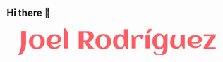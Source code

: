 ## Hi there 👋

<svg xmlns="http://www.w3.org/2000/svg" xmlns:xlink="http://www.w3.org/1999/xlink" viewBox="0 0 1920 250" preserveAspectRatio="xMidYMid" style="display: block; shape-rendering: auto; background: rgba(255, 255, 255, 0);" width="1920" height="250"><style type="text/css" data-idx="1">
  .ld-text text {
    text-anchor: middle;
    dominant-baseline: middle;
    font-size: 218px;
    opacity: 0;
    user-select: none;
    pointer-events: none;
  }
</style>
<g style="transform-origin: 960px 125px; transform: matrix(1, 0, 0, 1, 0, 0);" class="ld-text" data-idx="2">
<g transform="matrix(1,0,0,1,960,125)" data-idx="3">
  <g transform="matrix(2.7249999046325684,0,0,2.7249999046325684,0,0)" data-idx="4"><g class="path" style="opacity: 1; transform-origin: -303.35px 8.46px; transform: matrix(1, 0, 0, 0.998623, 0, 0); animation: 1s linear -21.9429s infinite normal forwards paused animate-6x4pq1equum; transform-box: view-box;" data-idx="5"><path d="M22.07-5.10L22.07 33.49Q22.07 38.92 20.68 44.53Q19.30 50.13 16.82 55.39Q14.34 60.64 10.86 65.21Q7.38 69.78 3.20 73.18L3.20 73.18L-2.81 69.55Q-0.47 66.35 1.29 62.28Q3.05 58.22 4.22 53.85Q5.39 49.47 5.98 45.06Q6.56 40.64 6.56 36.66L6.56 36.66L6.56-5.10L22.07-5.10" style="fill: rgb(253, 92, 99);" transform="matrix(1,0,0,1,-312.9849853515625,-25.575000762939453)" data-idx="6"></path></g><g class="path" style="opacity: 1; transform-origin: -256.83px 2.92px; transform: matrix(1, 0, 0, 1.01958, 0, 0); animation: 1s linear -21.8957s infinite normal forwards paused animate-6x4pq1equum; transform-box: view-box;" data-idx="7"><path d="M81.33 28.49L81.33 28.49Q81.33 32.01 80.39 35.10Q79.45 38.18 77.79 40.80Q76.13 43.42 73.79 45.51Q71.45 47.60 68.65 49.04Q65.86 50.49 62.68 51.27Q59.49 52.05 56.13 52.05L56.13 52.05Q52.77 52.05 49.61 51.27Q46.45 50.49 43.65 49.04Q40.86 47.60 38.52 45.51Q36.17 43.42 34.51 40.80Q32.85 38.18 31.91 35.08Q30.98 31.97 30.98 28.49L30.98 28.49Q30.98 25.02 31.91 21.91Q32.85 18.81 34.51 16.19Q36.17 13.57 38.52 11.48Q40.86 9.39 43.65 7.95Q46.45 6.50 49.61 5.72Q52.77 4.94 56.13 4.94L56.13 4.94Q59.49 4.94 62.68 5.72Q65.86 6.50 68.65 7.95Q71.45 9.39 73.79 11.48Q76.13 13.57 77.79 16.19Q79.45 18.81 80.39 21.91Q81.33 25.02 81.33 28.49 zM67.89 28.49L67.89 28.49Q67.89 26.62 67.68 24.53Q67.46 22.44 66.95 20.43Q66.45 18.42 65.57 16.56Q64.69 14.70 63.40 13.32Q62.11 11.93 60.31 11.09Q58.52 10.25 56.13 10.25L56.13 10.25Q53.87 10.25 52.11 11.11Q50.35 11.97 49.04 13.40Q47.73 14.82 46.86 16.70Q45.98 18.57 45.43 20.58Q44.88 22.60 44.65 24.65Q44.41 26.70 44.41 28.49L44.41 28.49Q44.41 30.29 44.65 32.34Q44.88 34.39 45.43 36.42Q45.98 38.45 46.86 40.31Q47.73 42.17 49.04 43.59Q50.35 45.02 52.11 45.88Q53.87 46.74 56.13 46.74L56.13 46.74Q58.48 46.74 60.27 45.90Q62.07 45.06 63.38 43.65Q64.69 42.24 65.55 40.41Q66.41 38.57 66.93 36.54Q67.46 34.51 67.68 32.44Q67.89 30.37 67.89 28.49" style="fill: rgb(253, 92, 99);" transform="matrix(1,0,0,1,-312.9849853515625,-25.575000762939453)" data-idx="8"></path></g><g class="path" style="opacity: 1; transform-origin: -202.94px 2.92px; transform: matrix(1, 0, 0, 1.00732, 0, 0); animation: 1s linear -21.8486s infinite normal forwards paused animate-6x4pq1equum; transform-box: view-box;" data-idx="9"><path d="M100.51 29.74L100.51 29.74Q102.93 30.29 105.35 30.60Q107.77 30.92 110.23 30.92L110.23 30.92Q112.81 30.92 115.02 30.43Q117.23 29.94 118.85 28.79Q120.47 27.63 121.41 25.72Q122.34 23.81 122.34 20.95L122.34 20.95Q122.34 18.65 121.72 16.74Q121.09 14.82 119.86 13.45Q118.63 12.09 116.84 11.33Q115.04 10.56 112.66 10.56L112.66 10.56Q110.43 10.56 108.65 11.38Q106.88 12.20 105.53 13.59Q104.18 14.98 103.22 16.81Q102.27 18.65 101.64 20.64Q101.02 22.63 100.74 24.67Q100.47 26.70 100.47 28.49L100.47 28.49Q100.47 28.81 100.47 29.12Q100.47 29.43 100.51 29.74 zM133.05 20.84L133.05 20.84Q133.05 23.61 132.15 25.78Q131.25 27.95 129.71 29.59Q128.16 31.23 126.13 32.36Q124.10 33.49 121.80 34.22Q119.49 34.94 117.05 35.25Q114.61 35.56 112.30 35.56L112.30 35.56Q109.38 35.56 106.52 35.15Q103.67 34.74 100.90 33.85L100.90 33.85Q101.33 36.42 102.27 38.75Q103.20 41.07 104.77 42.81Q106.33 44.55 108.61 45.56Q110.90 46.58 114.02 46.58L114.02 46.58Q116.09 46.58 117.97 45.95Q119.84 45.33 121.41 44.20Q122.97 43.06 124.16 41.50Q125.35 39.94 126.09 38.02L126.09 38.02L131.80 40.13Q130.51 43.22 128.26 45.47Q126.02 47.71 123.18 49.18Q120.35 50.64 117.17 51.35Q113.98 52.05 110.86 52.05L110.86 52.05Q105.70 52.05 101.33 50.31Q96.95 48.57 93.79 45.45Q90.63 42.32 88.83 37.99Q87.03 33.65 87.03 28.49L87.03 28.49Q87.03 23.34 88.83 19Q90.63 14.67 93.79 11.54Q96.95 8.42 101.33 6.68Q105.70 4.94 110.86 4.94L110.86 4.94Q113.36 4.94 115.98 5.29Q118.59 5.64 121.05 6.40Q123.52 7.17 125.70 8.38Q127.89 9.59 129.51 11.36Q131.13 13.14 132.09 15.49Q133.05 17.83 133.05 20.84" style="fill: rgb(253, 92, 99);" transform="matrix(1,0,0,1,-312.9849853515625,-25.575000762939453)" data-idx="10"></path></g><g class="path" style="opacity: 1; transform-origin: -165.09px -7.38px; transform: matrix(1, 0, 0, 0.971429, 0, 0); animation: 1s linear -21.8014s infinite normal forwards paused animate-6x4pq1equum; transform-box: view-box;" data-idx="11"><path d="M154.49-1.04L154.49 51.15L141.29 51.15L141.29-14.75L146.37-14.75L154.49-1.04" style="fill: rgb(253, 92, 99);" transform="matrix(1,0,0,1,-312.9849853515625,-25.575000762939453)" data-idx="12"></path></g><g class="path" style="opacity: 1; transform-origin: -98.75px -2.55px; transform: matrix(1, 0, 0, 0.986908, 0, 0); animation: 1s linear -21.7543s infinite normal forwards paused animate-6x4pq1equum; transform-box: view-box;" data-idx="13"><path d="M204.53 30.13L204.53 51.15L189.02 51.15L189.02-5.10L216.68-5.10Q220.59-5.10 224.22-4.18Q227.85-3.26 230.64-1.29Q233.44 0.68 235.10 3.81Q236.76 6.93 236.76 11.38L236.76 11.38Q236.76 14.86 235.29 17.93Q233.83 20.99 231.39 23.40Q228.95 25.80 225.78 27.38Q222.62 28.96 219.22 29.47L219.22 29.47Q220.74 32.05 222.40 34.35Q224.06 36.66 225.76 38.67Q227.46 40.68 229.14 42.38Q230.82 44.08 232.34 45.49L232.34 45.49Q235.94 48.77 239.45 51.15L239.45 51.15L220.12 51.15Q217.77 48.92 215.66 45.80L215.66 45.80Q213.87 43.14 212.05 39.22Q210.23 35.29 209.26 30.13L209.26 30.13L204.53 30.13 zM221.02 11.38L221.02 11.38Q221.02 5.72 218.26 3.06Q215.51 0.41 210 0.41L210 0.41L204.53 0.41L204.53 24.82L210 24.82Q212.93 24.82 215.02 23.71Q217.11 22.60 218.44 20.74Q219.77 18.88 220.39 16.46Q221.02 14.04 221.02 11.38" style="fill: rgb(253, 92, 99);" transform="matrix(1,0,0,1,-312.9849853515625,-25.575000762939453)" data-idx="14"></path></g><g class="path" style="opacity: 1; transform-origin: -46.25px 2.92px; transform: matrix(1, 0, 0, 1.03929, 0, 0); animation: 1s linear -21.7071s infinite normal forwards paused animate-6x4pq1equum; transform-box: view-box;" data-idx="15"><path d="M291.91 28.49L291.91 28.49Q291.91 32.01 290.98 35.10Q290.04 38.18 288.38 40.80Q286.72 43.42 284.38 45.51Q282.03 47.60 279.24 49.04Q276.45 50.49 273.26 51.27Q270.08 52.05 266.72 52.05L266.72 52.05Q263.36 52.05 260.20 51.27Q257.03 50.49 254.24 49.04Q251.45 47.60 249.10 45.51Q246.76 43.42 245.10 40.80Q243.44 38.18 242.50 35.08Q241.56 31.97 241.56 28.49L241.56 28.49Q241.56 25.02 242.50 21.91Q243.44 18.81 245.10 16.19Q246.76 13.57 249.10 11.48Q251.45 9.39 254.24 7.95Q257.03 6.50 260.20 5.72Q263.36 4.94 266.72 4.94L266.72 4.94Q270.08 4.94 273.26 5.72Q276.45 6.50 279.24 7.95Q282.03 9.39 284.38 11.48Q286.72 13.57 288.38 16.19Q290.04 18.81 290.98 21.91Q291.91 25.02 291.91 28.49 zM278.48 28.49L278.48 28.49Q278.48 26.62 278.26 24.53Q278.05 22.44 277.54 20.43Q277.03 18.42 276.15 16.56Q275.27 14.70 273.98 13.32Q272.70 11.93 270.90 11.09Q269.10 10.25 266.72 10.25L266.72 10.25Q264.45 10.25 262.70 11.11Q260.94 11.97 259.63 13.40Q258.32 14.82 257.44 16.70Q256.56 18.57 256.02 20.58Q255.47 22.60 255.23 24.65Q255 26.70 255 28.49L255 28.49Q255 30.29 255.23 32.34Q255.47 34.39 256.02 36.42Q256.56 38.45 257.44 40.31Q258.32 42.17 259.63 43.59Q260.94 45.02 262.70 45.88Q264.45 46.74 266.72 46.74L266.72 46.74Q269.06 46.74 270.86 45.90Q272.66 45.06 273.96 43.65Q275.27 42.24 276.13 40.41Q276.99 38.57 277.52 36.54Q278.05 34.51 278.26 32.44Q278.48 30.37 278.48 28.49" style="fill: rgb(253, 92, 99);" transform="matrix(1,0,0,1,-312.9849853515625,-25.575000762939453)" data-idx="16"></path></g><g class="path" style="opacity: 1; transform-origin: 8.73px -4.76px; transform: matrix(1, 0, 0, 1.02873, 0, 0); animation: 1s linear -21.66s infinite normal forwards paused animate-6x4pq1equum; transform-box: view-box;" data-idx="17"><path d="M345.70-10.57L345.70 51.15L340.63 51.15L334.77 41.35Q333.91 43.81 332.40 45.80Q330.90 47.79 328.93 49.22Q326.95 50.64 324.59 51.42Q322.23 52.20 319.61 52.20L319.61 52.20Q314.45 52.20 310.39 50.37Q306.33 48.53 303.52 45.35Q300.70 42.17 299.22 37.87Q297.73 33.57 297.73 28.65L297.73 28.65Q297.73 23.73 299.22 19.43Q300.70 15.13 303.52 11.97Q306.33 8.81 310.39 6.97Q314.45 5.13 319.61 5.13L319.61 5.13Q323.55 5.13 326.86 6.66Q330.16 8.18 332.50 11.42L332.50 11.42L332.50-10.57L345.70-10.57 zM332.42 28.65L332.42 28.65Q332.42 27.09 332.19 25.21Q331.95 23.34 331.45 21.42Q330.94 19.51 330.12 17.71Q329.30 15.92 328.11 14.51Q326.91 13.10 325.33 12.26Q323.75 11.42 321.72 11.42L321.72 11.42Q319.49 11.42 317.85 12.22Q316.21 13.02 315.04 14.37Q313.87 15.72 313.11 17.48Q312.34 19.24 311.91 21.15Q311.48 23.06 311.31 25Q311.13 26.93 311.13 28.65L311.13 28.65Q311.13 30.37 311.31 32.30Q311.48 34.24 311.91 36.15Q312.34 38.06 313.11 39.84Q313.87 41.62 315.04 42.97Q316.21 44.31 317.85 45.11Q319.49 45.92 321.72 45.92L321.72 45.92Q323.95 45.92 325.63 45.13Q327.30 44.35 328.50 43.01Q329.69 41.66 330.45 39.92Q331.21 38.18 331.64 36.25Q332.07 34.31 332.25 32.36Q332.42 30.41 332.42 28.65" style="fill: rgb(253, 92, 99);" transform="matrix(1,0,0,1,-312.9849853515625,-25.575000762939453)" data-idx="18"></path></g><g class="path" style="opacity: 1; transform-origin: 62.92px 2.47px; transform: matrix(1, 0, 0, 0.955714, 0, 0); animation: 1s linear -21.6129s infinite normal forwards paused animate-6x4pq1equum; transform-box: view-box;" data-idx="19"><path d="M395.08 10.02L395.08 10.02L387.66 22.32Q387.19 20.76 386.45 18.81Q385.70 16.85 384.61 15.15Q383.52 13.45 381.99 12.30Q380.47 11.15 378.48 11.15L378.48 11.15Q376.64 11.15 375.29 12.09Q373.95 13.02 373.01 14.53Q372.07 16.03 371.46 17.93Q370.86 19.82 370.53 21.76Q370.20 23.69 370.08 25.47Q369.96 27.24 369.96 28.53L369.96 28.53L369.96 51.15L356.72 51.15L356.72 6.03L361.80 6.03L367.15 16.54Q368.24 14 369.65 11.87Q371.05 9.74 372.89 8.20Q374.73 6.66 377.05 5.80Q379.38 4.94 382.30 4.94L382.30 4.94Q383.83 4.94 385.70 5.19Q387.58 5.45 389.38 6.05Q391.17 6.66 392.70 7.63Q394.22 8.61 395.08 10.02" style="fill: rgb(253, 92, 99);" transform="matrix(1,0,0,1,-312.9849853515625,-25.575000762939453)" data-idx="20"></path></g><g class="path" style="opacity: 1; transform-origin: 94.27px 3.03px; transform: matrix(1, 0, 0, 0.952492, 0, 0); animation: 1s linear -21.5657s infinite normal forwards paused animate-6x4pq1equum; transform-box: view-box;" data-idx="21"><path d="M413.87 6.07L413.87 51.15L400.63 51.15L400.63 6.07L413.87 6.07" style="fill: rgb(253, 92, 99);" transform="matrix(1,0,0,1,-312.9849853515625,-25.575000762939453)" data-idx="22"></path></g><g class="path" style="opacity: 1; transform-origin: 100.26px -30.4px; transform: matrix(1, 0, 0, 1.04429, 0, 0); animation: 1s linear -21.5186s infinite normal forwards paused animate-6x4pq1equum; transform-box: view-box;" data-idx="23"><path d="M410.90-11.74L423.32-11.74L410.94 2.09L403.16 2.09L410.90-11.74" style="fill: rgb(253, 92, 99);" transform="matrix(1,0,0,1,-312.9849853515625,-25.575000762939453)" data-idx="24"></path></g><g class="path" style="opacity: 1; transform-origin: 133.34px 12.88px; transform: matrix(1, 0, 0, 1.07709, 0, 0); animation: 1s linear -21.4714s infinite normal forwards paused animate-6x4pq1equum; transform-box: view-box;" data-idx="25"><path d="M470.31 6.03L470.31 45.72Q470.31 51.11 468.71 55.88Q467.11 60.64 464.06 64.22Q461.02 67.79 456.58 69.88Q452.15 71.97 446.48 71.97L446.48 71.97Q443.36 71.97 440.18 71.27Q436.99 70.56 434.16 69.10Q431.33 67.63 429.08 65.39Q426.84 63.14 425.55 60.10L425.55 60.10L431.25 57.95Q431.99 59.86 433.18 61.46Q434.38 63.06 435.94 64.22Q437.50 65.37 439.38 66.01Q441.25 66.66 443.32 66.66L443.32 66.66Q447.23 66.66 449.86 65.06Q452.50 63.45 454.10 60.88Q455.70 58.30 456.41 55.04Q457.11 51.78 457.11 48.42L457.11 48.42L457.11 45.76Q454.77 48.96 451.46 50.51Q448.16 52.05 444.22 52.05L444.22 52.05Q439.06 52.05 435 50.21Q430.94 48.38 428.13 45.19Q425.31 42.01 423.83 37.71Q422.34 33.42 422.34 28.49L422.34 28.49Q422.34 23.57 423.83 19.27Q425.31 14.98 428.13 11.79Q430.94 8.61 435 6.77Q439.06 4.94 444.22 4.94L444.22 4.94Q446.84 4.94 449.20 5.72Q451.56 6.50 453.54 7.93Q455.51 9.35 457.01 11.36Q458.52 13.38 459.38 15.84L459.38 15.84L465.23 6.03L470.31 6.03 zM457.03 28.49L457.03 28.49Q457.03 26.74 456.86 24.78Q456.68 22.83 456.25 20.92Q455.82 19 455.06 17.26Q454.30 15.52 453.11 14.18Q451.91 12.83 450.23 12.05Q448.55 11.27 446.33 11.27L446.33 11.27Q444.10 11.27 442.46 12.07Q440.82 12.87 439.65 14.22Q438.48 15.56 437.71 17.32Q436.95 19.08 436.52 20.99Q436.09 22.91 435.92 24.84Q435.74 26.77 435.74 28.49L435.74 28.49Q435.74 30.21 435.92 32.17Q436.09 34.12 436.52 36.03Q436.95 37.95 437.71 39.70Q438.48 41.46 439.65 42.81Q440.82 44.16 442.46 44.96Q444.10 45.76 446.33 45.76L446.33 45.76Q448.36 45.76 449.94 44.92Q451.52 44.08 452.71 42.67Q453.91 41.27 454.73 39.47Q455.55 37.67 456.05 35.76Q456.56 33.85 456.80 31.95Q457.03 30.06 457.03 28.49" style="fill: rgb(253, 92, 99);" transform="matrix(1,0,0,1,-312.9849853515625,-25.575000762939453)" data-idx="26"></path></g><g class="path" style="opacity: 1; transform-origin: 189.1px 3.54px; transform: matrix(1, 0, 0, 0.964292, 0, 0); animation: 1s linear -21.4243s infinite normal forwards paused animate-6x4pq1equum; transform-box: view-box;" data-idx="27"><path d="M479.02 31.85L479.02 31.85Q479.02 28.77 479.55 25.45Q480.08 22.13 481.07 18.81Q482.07 15.49 483.48 12.24Q484.88 9 486.64 6.03L486.64 6.03L496.29 6.03Q495.31 8.96 494.55 12.15Q493.79 15.33 493.26 18.51Q492.73 21.70 492.44 24.74Q492.15 27.79 492.15 30.41L492.15 30.41Q492.15 31.93 492.29 33.67Q492.42 35.41 492.77 37.15Q493.13 38.88 493.77 40.49Q494.41 42.09 495.43 43.32Q496.45 44.55 497.91 45.27Q499.38 45.99 501.37 45.99L501.37 45.99Q503.32 45.99 504.86 45.11Q506.41 44.24 507.58 42.81Q508.75 41.38 509.57 39.55Q510.39 37.71 510.92 35.78Q511.45 33.85 511.70 31.99Q511.95 30.13 511.95 28.65L511.95 28.65L511.95 6.03L525.16 6.03L525.16 51.15L520.08 51.15L514.02 40.64Q512.89 43.26 511.27 45.39Q509.65 47.52 507.58 49.04Q505.51 50.56 502.99 51.38Q500.47 52.20 497.54 52.20L497.54 52.20Q492.85 52.20 489.38 50.68Q485.90 49.16 483.59 46.46Q481.29 43.77 480.16 40.04Q479.02 36.31 479.02 31.85" style="fill: rgb(253, 92, 99);" transform="matrix(1,0,0,1,-312.9849853515625,-25.575000762939453)" data-idx="28"></path></g><g class="path" style="opacity: 1; transform-origin: 243.58px 2.92px; transform: matrix(1, 0, 0, 0.884064, 0, 0); animation: 1s linear -21.3771s infinite normal forwards paused animate-6x4pq1equum; transform-box: view-box;" data-idx="29"><path d="M547.03 29.74L547.03 29.74Q549.45 30.29 551.88 30.60Q554.30 30.92 556.76 30.92L556.76 30.92Q559.34 30.92 561.54 30.43Q563.75 29.94 565.37 28.79Q566.99 27.63 567.93 25.72Q568.87 23.81 568.87 20.95L568.87 20.95Q568.87 18.65 568.24 16.74Q567.62 14.82 566.39 13.45Q565.16 12.09 563.36 11.33Q561.56 10.56 559.18 10.56L559.18 10.56Q556.95 10.56 555.18 11.38Q553.40 12.20 552.05 13.59Q550.70 14.98 549.75 16.81Q548.79 18.65 548.16 20.64Q547.54 22.63 547.27 24.67Q546.99 26.70 546.99 28.49L546.99 28.49Q546.99 28.81 546.99 29.12Q546.99 29.43 547.03 29.74 zM579.57 20.84L579.57 20.84Q579.57 23.61 578.67 25.78Q577.77 27.95 576.23 29.59Q574.69 31.23 572.66 32.36Q570.63 33.49 568.32 34.22Q566.02 34.94 563.57 35.25Q561.13 35.56 558.83 35.56L558.83 35.56Q555.90 35.56 553.05 35.15Q550.20 34.74 547.42 33.85L547.42 33.85Q547.85 36.42 548.79 38.75Q549.73 41.07 551.29 42.81Q552.85 44.55 555.14 45.56Q557.42 46.58 560.55 46.58L560.55 46.58Q562.62 46.58 564.49 45.95Q566.37 45.33 567.93 44.20Q569.49 43.06 570.68 41.50Q571.88 39.94 572.62 38.02L572.62 38.02L578.32 40.13Q577.03 43.22 574.79 45.47Q572.54 47.71 569.71 49.18Q566.88 50.64 563.69 51.35Q560.51 52.05 557.38 52.05L557.38 52.05Q552.23 52.05 547.85 50.31Q543.48 48.57 540.31 45.45Q537.15 42.32 535.35 37.99Q533.55 33.65 533.55 28.49L533.55 28.49Q533.55 23.34 535.35 19Q537.15 14.67 540.31 11.54Q543.48 8.42 547.85 6.68Q552.23 4.94 557.38 4.94L557.38 4.94Q559.88 4.94 562.50 5.29Q565.12 5.64 567.58 6.40Q570.04 7.17 572.23 8.38Q574.41 9.59 576.04 11.36Q577.66 13.14 578.61 15.49Q579.57 17.83 579.57 20.84" style="fill: rgb(253, 92, 99);" transform="matrix(1,0,0,1,-312.9849853515625,-25.575000762939453)" data-idx="30"></path></g><g class="path" style="opacity: 1; transform-origin: 291.08px 3.02px; transform: matrix(1, 0, 0, 1.03126, 0, 0); animation: 1s linear -21.33s infinite normal forwards paused animate-6x4pq1equum; transform-box: view-box;" data-idx="31"><path d="M623.16 45.92L623.16 51.15L584.96 51.15L584.96 45.92L584.96 45.92L608.59 11.27L584.96 11.27L584.96 6.03L623.16 6.03L623.16 11.27L599.53 45.92L623.16 45.92" style="fill: rgb(253, 92, 99);" transform="matrix(1,0,0,1,-312.9849853515625,-25.575000762939453)" data-idx="32"></path></g></g><text dy="0.35em" fill="#fd5c63" font-family="Aclonica" font-size="218" data-idx="33" style="opacity: 0;">Joel Rodríguez</text>
</g>
</g><style type="text/css" data-idx="34">@keyframes animate-6x4pq1equum { 0.00% {transform: translate(0.00px,0.00px) rotate(0.00deg) scale(1.00, 1.00) skew(0deg, 0.00deg) ;opacity: 1.00;}2.00% {transform: translate(0.00px,0.00px) rotate(0.00deg) scale(1.00, 1.01) ;}4.00% {transform: translate(0.00px,0.00px) rotate(0.00deg) scale(1.00, 1.03) ;}10.00% {transform: translate(0.00px,0.00px) rotate(0.00deg) scale(1.00, 1.07) ;}16.00% {transform: translate(0.00px,0.00px) rotate(0.00deg) scale(1.00, 1.11) ;}20.00% {transform: translate(0.00px,0.00px) rotate(0.00deg) scale(1.00, 1.13) ;}22.00% {transform: translate(0.00px,0.00px) rotate(0.00deg) scale(1.00, 1.15) ;}24.00% {transform: translate(0.00px,0.00px) rotate(0.00deg) scale(1.00, 1.16) ;}28.00% {transform: translate(0.00px,0.00px) rotate(0.00deg) scale(1.00, 1.19) ;}30.00% {transform: translate(0.00px,0.00px) rotate(0.00deg) scale(1.00, 1.20) ;}32.00% {animation-timing-function: cubic-bezier(0.26,0.46,0.46,0.87);transform: translate(0.00px,0.00px) rotate(0.00deg) scale(1.00, 1.08) ;}40.00% {transform: translate(0.00px,0.00px) rotate(0.00deg) scale(1.00, 0.86) ;}42.00% {animation-timing-function: cubic-bezier(0.26,0.46,0.46,0.87);transform: translate(0.00px,0.00px) rotate(0.00deg) scale(1.00, 0.95) ;}50.00% {transform: translate(0.00px,0.00px) rotate(0.00deg) scale(1.00, 1.10) ;}52.00% {animation-timing-function: cubic-bezier(0.26,0.46,0.46,0.87);transform: translate(0.00px,0.00px) rotate(0.00deg) scale(1.00, 1.04) ;}60.00% {transform: translate(0.00px,0.00px) rotate(0.00deg) scale(1.00, 0.93) ;}62.00% {animation-timing-function: cubic-bezier(0.26,0.46,0.46,0.87);transform: translate(0.00px,0.00px) rotate(0.00deg) scale(1.00, 0.97) ;}70.00% {transform: translate(0.00px,0.00px) rotate(0.00deg) scale(1.00, 1.05) ;}72.00% {animation-timing-function: cubic-bezier(0.26,0.46,0.46,0.87);transform: translate(0.00px,0.00px) rotate(0.00deg) scale(1.00, 1.02) ;}80.00% {transform: translate(0.00px,0.00px) rotate(0.00deg) scale(1.00, 0.97) ;}82.00% {animation-timing-function: cubic-bezier(0.26,0.46,0.46,0.87);transform: translate(0.00px,0.00px) rotate(0.00deg) scale(1.00, 0.99) ;}90.00% {transform: translate(0.00px,0.00px) rotate(0.00deg) scale(1.00, 1.02) ;}92.00% {animation-timing-function: cubic-bezier(0.31,0.43,0.54,0.73);transform: translate(0.00px,0.00px) rotate(0.00deg) scale(1.00, 1.01) ;}100.00% {animation-timing-function: cubic-bezier(0.31,0.43,0.54,0.73);transform: translate(0.00px,0.00px) rotate(0.00deg) scale(1.00, 0.98) ;} }</style><text data-watermark="true" text-anchor="middle" dominant-baseline="middle" stroke-opacity="0.1" fill="black" fill-opacity="0.1" stroke="white" stroke-width="1" font-size="15.0" x="960.0" y="125.0" data-idx="35" style="opacity: 1; font-size: 15px;">LOADING.IO</text></svg>

<!--
**joelr-2002/joelr-2002** is a ✨ _special_ ✨ repository because its `README.md` (this file) appears on your GitHub profile.

Here are some ideas to get you started:

- 🔭 I’m currently working on ...
- 🌱 I’m currently learning ...
- 👯 I’m looking to collaborate on ...
- 🤔 I’m looking for help with ...
- 💬 Ask me about ...
- 📫 How to reach me: ...
- 😄 Pronouns: ...
- ⚡ Fun fact: ...
-->
